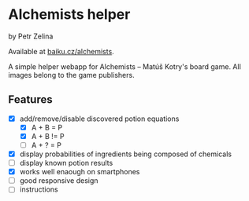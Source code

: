 # Alchemists helper
by Petr Zelina

Available at [baiku.cz/alchemists](https://www.baiku.cz/alchemists).

A simple helper webapp for Alchemists –⁠⁠⁠ Matúš Kotry's board game. All images belong to the game publishers.

## Features
- [x] add/remove/disable discovered potion equations
    - [x] A + B = P
    - [x] A + B != P
    - [ ] A + ? = P
- [x] display probabilities of ingredients being composed of chemicals
- [ ] display known potion results
- [x] works well enaough on smartphones
- [ ] good responsive design
- [ ] instructions
